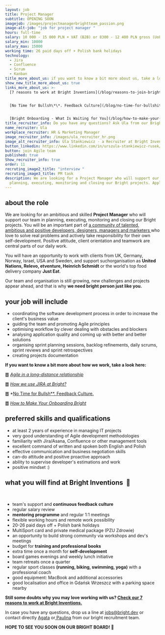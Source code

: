 ```yaml
---
layout: job
title: Project Manager
subtitle: OPENING SOON
imagejob: /images/projectmanagerbrightteam_passion.png
image-alt-job: "job for project manager "
hours: full-time
salary: 10 000 - 15 000 PLN + VAT (B2B) or 8300 - 12 400 PLN gross (UoP)
salary_min: 10000
salary_max: 15000
working time: 26 paid days off + Polish bank holidays
technology:
  - Jira
  - Confluence
  - Scrum
  - Kanban
title_more_about_us: if you want to know a bit more about us, take a look below 🙋🏻‍♀️🙋🏻‍♂️
show_new_title_more_about_us: true
links_more_about_us: >-
  [7 reasons to work at Bright Inventions](/blog/reasons-to-join-bright)


  [No Time for Bullsh\*\*. Feedback Culture](/blog/no-time-for-bullshit-feedback-culture/)


  [Bright Onboarding - What Is Waiting for You](/blog/how-to-make-your-onboarding-bright)
title_recruiter_info: Do you have any questions? Ask Ula from our Bright team!
name_recruiter: Ula
workplace_recruiter: HR & Marketing Manager
image_recruiter_info: /images/ula_recruiter_hr.png
image_alt_recruiter_info: Ula Stankiewicz - a Recruiter at Bright Inventions
button_linkedin: https://www.linkedin.com/in/urszula-stankiewicz-rusek/
button: join Agile team
published: true
Show_recruiter_info: true
order: 11
recruting_image2_title: "interview "
recruting_image3_title: PM task
description: We are looking for a Project Manager who will support our team in
  planning, executing, monitoring and closing our Bright projects. Apply!
---
```

## **about the role**

We are looking for an ambitious and skilled **Project Manager** who will support our team in planning, executing, monitoring and closing our Bright projects. You will be an important part of [a community of talented, ambitious and positive developers, designers, managers and marketers ](https://brightinventions.pl/about-us/team/)who love to solve real problems and actively take responsibility for their own self-development. Positive attitude, client orientation and teamwork are central parts of our daily work. 

You will have an opportunity to work with clients from UK, Germany, Norway, Israel, USA and Sweden, and support suchorganisation as **United Nations, Relevo, etventure, Heinrich Schmidt** or the world's top food delivery company **Just Eat**.

Our team and organisation is still growing, new challenges and projects appear ahead, and that is why **we need bright person just like you.** 

## **your job will include**

* coordinating the software development process in order to increase the client's business value 
* guiding the team and promoting Agile principles
* optimising workflow by clever dealing with obstacles and blockers
* analysing application quality and coming up with better and better solutions 
* organising sprint planning sessions, backlog refinements, daily scrums, sprint reviews and sprint retrospectives
* creating projects documentation


**If you want to know a bit more about how we work, take a look here:**

䷉ *[Agile in a long-distance relationship](https://brightinventions.pl/blog/agile-in-a-long-distance-relationship/)*

䷉ *[How we use JIRA at Bright?](https://brightinventions.pl/blog/how-we-use-jira-at-bright/)*

䷉ *[No Time for Bullsh\*\*. Feedback Culture.](https://brightinventions.pl/blog/no-time-for-bullshit-feedback-culture/)

䷉ *[How to Make Your Onboarding Bright](https://brightinventions.pl/blog/how-to-make-your-onboarding-bright/)*

## **preferred skills and qualifications**

* at least 2 years of experience in managing IT projects
* very good understanding of Agile development methodologies  
* familiarity with Jira/Asana, Confluence or other management tools 
* excellent command of written and spoken both English and Polish
* effective communication and business negotiation skills 
* can-do attitude and positive proactive approach 
* ability to supervise developer's estimations and work 
* positive mindset :) 

## **what you will find at Bright Inventions**  **🧡**

 
* team's support and **continuous feedback culture**
* regular salary review
* **mentoring programme** and regular 1:1 meetings
* flexible working hours and remote work possibility
* 20-26 paid days off + Polish bank holidays
* MultiSport card and private medical package (PZU Zdrowie)
* an opportunity to build strong community via workshops and dev's meetings 
* budget for **training and professional books**
* extra time once a month for **self-development**
* board games evenings and weekly lunch initiative
* team retreats once a quarter
* regular sport classes **(running, biking, swimming, yoga)** with a professional coach
* good equipment: MacBook and additional accessories
* good localisation and office in Gdańsk Wrzeszcz with a parking space nearby

**Still some doubts why you may love working with us? [Check our 7 reasons to work at Bright Inventions.](https://brightinventions.pl/blog/reasons-to-join-bright/)**

In case you have any questions, drop us a line at jobs@bright.dev or contact directly [Agata](https://www.linkedin.com/in/agatamietli%C5%84ska/) or[ Paulina](https://www.linkedin.com/in/paulina-trendel-666281175/) from our bright recruitment team. 

**HOPE TO SEE YOU SOON ON OUR BRIGHT BOARD! 🙂**
